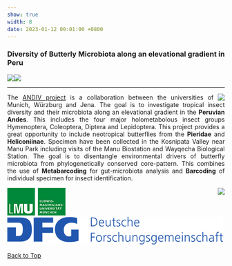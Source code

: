 ```yaml
---
show: true
width: 8
date: 2023-01-12 00:01:00 +0800
---
```

<div class="p-4" style="text-align: justify;">
    <h3 id="ANDIV">Diversity of Butterly Microbiota along an elevational gradient in Peru</h3>
     <div style="display: flex; flex-wrap: wrap; gap: 0px;">
     <img data-src="{{ 'assets/images/photos/IMG_6055m.jpg' | relative_url }}" class="lazy rounded frame-img" src="{{ '/assets/images/empty_300x200.png' | relative_url }}">
  <img data-src="{{ 'assets/images/photos/IMG_6011m.jpg' | relative_url }}" class="lazy rounded frame-img" src="{{ '/assets/images/empty_300x200.png' | relative_url }}">
         </div>
 <hr />
 <img data-src="{{ 'assets/images/photos/IMG_7255m.jpg' | relative_url }}" class="lazy rounded frame-img" style="float: right; margin-left: 10px;"  src="{{ '/assets/images/empty_300x200.png' | relative_url }}">  
<p>
The <a href="https://www.andiv.biozentrum.uni-wuerzburg.de/" target="_blank"> ANDIV project</a> is a collaboration between the universities of Munich, Würzburg and Jena. The goal is to investigate tropical insect diversity and their microbiota along an elevational gradient in the <strong>Peruvian Andes</strong>. This includes the four major holometabolous insect groups Hymenoptera, Coleoptera, Diptera and Lepidoptera. This project provides a great opportunity to include neotropical butterflies from the <strong>Pieridae</strong> and <strong> Heliconiinae</strong>.
Specimen have been collected in the Kosnipata Valley near Manu Park including visits of the Manu Biostation and Wayqecha Biological Station. The goal is to disentangle environmental drivers of butterfly microbiota from phylogenetically conserved core-pattern. This combines the use of <strong>Metabarcoding</strong> for gut-microbiota analysis and <strong>Barcoding</strong> of individual specimen for insect identification.
</p>
     <img data-src="{{ 'assets/images/photos/IMG_7255m.jpg' | relative_url }}" class="lazy rounded frame-img" style="float: right;"  src="{{ '/assets/images/empty_300x200.png' | relative_url }}">
      <img src="/assets/logo/logo64_LMU.png" alt="LMU Logo" class="img-fluid logo-img">
     <img src="/assets/logo/logo64_DFG.png" alt="DFG Logo" class="img-fluid logo-img"> 
   <div style="display: flex; flex-direction: column; align-items: start; gap: 5px;">
   </div>
      <p><a href="#top">Back to Top <i class="fas fa-angle-double-up"></i></a></p>

</div>
